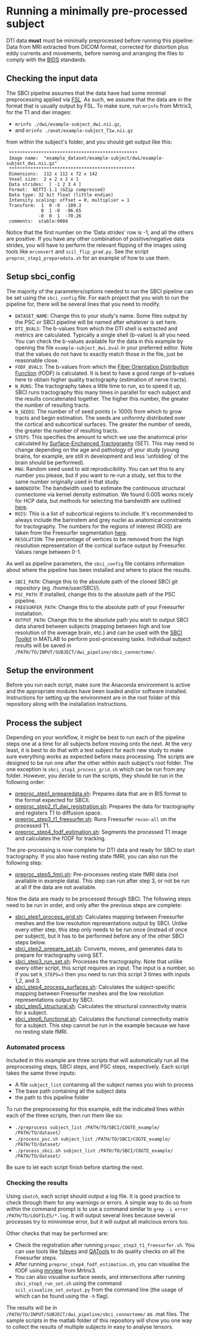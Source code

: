 # Running a minimally pre-processed subject

DTI data **must** must be minimally preprocessed before running this pipeline: Data from MRI extracted from DICOM format, corrected for distortion plus eddy currents and movements, before naming and arranging the files to comply with the [BIDS](https://bids.neuroimaging.io) standards.

## Checking the input data

The SBCI pipeline assumes that the data have had some minimal preprocessing applied via [FSL](https://fsl.fmrib.ox.ac.uk/fsl/fslwiki/). As such, we assume that the data are in the format that is usually output by FSL. To make sure, run `mrinfo` from Mrtrix3, for the T1 and dwi images:
 * `mrinfo ./dwi/example-subject_dwi.nii.gz`,
 *  and `mrinfo ./anat/example-subject_T1w.nii.gz`  

from within the subject's folder, and you should get output like this:

     ************************************************ 
     Image name:  "example_dataset/example-subject/dwi/example-subject_dwi.nii.gz"
     ***********************************************
     Dimensions:  112 x 112 x 72 x 142 
     Voxel size:  2 x 2 x 2 x 1 
     Data strides:  [ -1 2 3 4 ]
     Format:  NIfTI-1.1 (GZip compressed) 
     Data type: 32 bit float (little endian) 
     Intensity scaling: offset = 0, multiplier = 1 
     Transform:  1  0 -0  -109.3 
                 0  1 -0  -96.65
                -0  0  1  -70.26 
     comments:  stable:0004

Notice that the first number on the 'Data strides' row is -1, and all the others are positive. If you have any other combination of positive/negative data strides, you will have to perform the relevant flipping of the images using tools like `mrconvert` and `scil_flip_grad.py`. See the script `preproc_step1_preparedata.sh` for an example of how to use them. 

## Setup sbci_config

The majority of the parameters/options needed to run the SBCI pipeline can be set using the `sbci_config` file. For each project that you wish to run the pipeline for, there will be several lines that you need to modify. 

* `DATASET_NAME`: Change this to your study's name. Some files output by the PSC or SBCI pipeline will be named after whatever is set here.
* `DTI_BVALS`: The b-values from which the DTI shell is extracted and metrics are calculated. Typically a single shell (b-value) is all you need. You can check the b-values available for the data in this example by opening the file `example-subject_dwi.bval` in your preferred editor. Note that the values do not have to exactly match those in the file, just be reasonable close.
* `FODF_BVALS`: The b-values from which the [Fiber Orientation Distribution Function](https://doi.org/10.1016/j.neuroimage.2004.07.037) (fODF) is calculated. It is best to have a good range of b-values here to obtain higher quality tractography (estimation of nerve tracts). 
* `N_RUNS`: The tractography takes a little time to run, so to speed it up, SBCI runs tractography this many times in parallel for each subject and the results concatenated together. The higher this number, the greater the number of resulting tracts.
* `N_SEEDS`: The number of of seed points ($\times$ 1000) from which to grow tracts and begin estimation. The seeds are uniformly distributed over the cortical and subcortical surfaces. The greater the number of seeds, the greater the number of resulting tracts.
* `STEPS`: This specifies the amount to which we use the anatomical prior calculated by [Surface-Enchanced Tractography](https://doi.org/10.1016/j.neuroimage.2017.12.036) (SET). This may need to change depending on the age and pathology of your study (young brains, for example, are still in development and less 'unfolding' of the brain should be performed). 
* `RNG`: Random seed used to aid reproducibility. You can set this to any number you please, but if you want to re-run a study, set this to the same number originally used in that study.
* `BANDWIDTH`: The bandwidth used to estimate the continuous structural connectome via kernel density estimation. We found 0.005 works nicely for HCP data, but methods for selecting the bandwidth are outlined [here](https://doi.org/10.1016/j.media.2017.04.013).
* `ROIS`: This is a list of subcortical regions to include. It's recommended to always include the barinstem and grey nuclei as anatomical constraints for tractography. The numbers for the regions of interest (ROIS) are taken from the Freesurfer segmentation [here](https://surfer.nmr.mgh.harvard.edu/fswiki/FsTutorial/AnatomicalROI/FreeSurferColorLUT). 
* `RESOLUTION`: The percentage of vertices to be removed from the high resolution representation of the cortical surface output by Freesurfer. Values range between 0-1.

As well as pipeline parameters, the `sbci_config` file contains information about where the pipeline has been installed and where to place the results.

* `SBCI_PATH`: Change this to the absolute path of the cloned SBCI git repository (eg. /home/user/SBCI/).
* `PSC_PATH`: If installed, change this to the absolute path of the PSC pipeline.
* `FREESURFER_PATH`: Change this to the absolute path of your Freesurfer installation.
* `OUTPUT_PATH`: Change this to the absolute path you wish to output SBCI data shared between subjects (mapping between high and low resolution of the average brain, etc.) and can be used with the [SBCI Toolkit](https://github.com/sbci-brain/SBCI_Toolkit) in MATLAB to perform post-processing tasks. Individual subject results will be saved in `/PATH/TO/INPUT/SUBJECT/dwi_pipeline/sbci_connectome/`.   

## Setup the environment

Before you run each script, make sure the Anaconda environment is active and the appropriate modules have been loaded and/or software installed. Instructions for setting up the environment are in the root folder of this repository along with the installation instructions. 

## Process the subject

Depending on your workflow, it might be best to run each of the pipeline steps one at a time for all subjects before moving onto the next. At the very least, it is best to do that with a test subject for each new study to make sure everything works as expected before mass processing. The scripts are designed to be run one after the other within each subject's root folder. The one exception is `sbci_step1_process_grid.sh` which can be run from any folder. However, you decide to run the scripts, they should be run in the following order:

* [preproc_step1_preparedata.sh](https://github.com/sbci-brain/SBCI_Pipeline/blob/master/COGTE_example/preproc_step1_preparedata.sh "preproc_step1_preparedata.sh"): Prepares data that are in BIS format to the format expected for SBCII.
* [preproc_step2_t1_dwi_registration.sh](https://github.com/sbci-brain/SBCI_Pipeline/blob/master/COGTE_example/preproc_step2_t1_dwi_registration.sh "preproc_step2_t1_dwi_registration.sh"): Prepares the data for tractography and registers T1 to diffusion space.
* [preproc_step3_t1_freesurfer.sh](https://github.com/sbci-brain/SBCI_Pipeline/blob/master/COGTE_example/preproc_step3_t1_freesurfer.sh "preproc_step3_t1_freesurfer.sh"): Runs Freesurfer `recon-all` on the processed T1.
* [preproc_step4_fodf_estimation.sh](https://github.com/sbci-brain/SBCI_Pipeline/blob/master/COGTE_example/preproc_step4_fodf_estimation.sh "preproc_step4_fodf_estimation.sh"): Segments the processed T1 image and calculates the fODF for tracking.

The pre-processing is now complete for DTI data and ready for SBCI to start tractography. If you also have resting state fMRI, you can also run the following step:

* [preproc_step5_fmri.sh](https://github.com/sbci-brain/SBCI_Pipeline/blob/master/COGTE_example/preproc_step5_fmri.sh "preproc_step5_fmri.sh"): Pre-processes resting state fMRI data (not available in example data). This step can run after step 3, or not be run at all if the data are not available.

Now the data are ready to be processed through SBCI. The following steps need to be run in order, and only after the previous steps are complete:

* [sbci_step1_process_grid.sh](https://github.com/sbci-brain/SBCI_Pipeline/blob/master/COGTE_example/sbci_step1_process_grid.sh "sbci_step1_process_grid.sh"): Calculates mapping between Freesurfer meshes and the low resolution representations output by SBCI. Unlike every other step, this step only needs to be run once (instead of once per subject), but it has to be performed before any of the other SBCI steps below. 
* [sbci_step2_prepare_set.sh](https://github.com/sbci-brain/SBCI_Pipeline/blob/master/COGTE_example/sbci_step2_prepare_set.sh "sbci_step2_prepare_set.sh"): Converts, moves, and generates data to prepare for tractography using SET.
* [sbci_step3_run_set.sh](https://github.com/sbci-brain/SBCI_Pipeline/blob/master/COGTE_example/sbci_step3_run_set.sh "sbci_step3_run_set.sh"): Processes the tractography. Note that unlike every other script, this script requires an input. The input is a number, so if you set `N_STEPS=3` then you need to run this script 3 times with inputs 1,2, and 3.
* [sbci_step4_process_surfaces.sh](https://github.com/sbci-brain/SBCI_Pipeline/blob/master/COGTE_example/sbci_step4_process_surfaces.sh "sbci_step4_process_surfaces.sh"): Calculates the subject-specific mapping between Freesurfer meshes and the low resolution representations output by SBCI.
* [sbci_step5_structural.sh](https://github.com/sbci-brain/SBCI_Pipeline/blob/master/COGTE_example/sbci_step5_structural.sh "sbci_step5_structural.sh"): Calculates the structural connectivity matrix for a subject.
* [sbci_step6_functional.sh](https://github.com/sbci-brain/SBCI_Pipeline/blob/master/COGTE_example/sbci_step6_functional.sh "sbci_step6_functional.sh"): Calculates the functional connectivity matrix for a subject. This step cannot be run in the example because we have no resting state fMRI.

### Automated process

Included in this example are three scripts that will automatically run all the preprocessing steps, SBCI steps, and PSC steps, respectively. Each script takes the same three inputs:

* A file `subject_list` containing all the subject names you wish to process
* The base path containing all the subject data
* the path to this pipeline folder

To run the preprocessing for this example, edit the indicated lines within each of the three scripts, then run them like so: 

* `./preprocess subject_list /PATH/TO/SBCI/COGTE_example/ /PATH/TO/dataset/`
* `./process_psc.sh subject_list /PATH/TO/SBCI/COGTE_example/ /PATH/TO/dataset/`
* `./process_sbci.sh subject_list /PATH/TO/SBCI/COGTE_example/ /PATH/TO/dataset/`

Be sure to let each script finish before starting the next.

### Checking the results

Using `sbatch`, each script should output a log file. It is good practice to check through them for any warnings or errors. A simple way to do so from within the command prompt is to use a command similar to `grep -i error /PATH/TO/LOGFILES/*.log`. It will output several lines because several processes try to mininimise error, but it will output all malicious errors too.

Other checks that may be performed are: 

* Check the registration after running `prepoc_step3_t1_freesurfer.sh`. You can use tools like [fsleyes](https://fsl.fmrib.ox.ac.uk/fsl/fslwiki/FSLeyes) and [QATools](https://surfer.nmr.mgh.harvard.edu/fswiki/QATools) to do quality checks on all the Freesurfer steps. 
* After running `preproc_step4_fodf_estimation.sh`, you can visualise the fODF using [mrview](https://mrtrix.readthedocs.io/en/latest/reference/commands/mrview.html) from Mrtrix3. 
* You can also visualise surface seeds, and intersections after running `sbci_step3_run_set.sh` using the command `scil_visualize_set_output.py` from the command line (the usage of which can be found using the `-h` flag).
 
The results will be in `/PATH/TO/INPUT/SUBJECT/dwi_pipeline/sbci_connectome/` as .mat files. The sample scripts in the matlab folder of this repository will show you one way to collect the results of multiple subjects in easy to analyse tensors.


